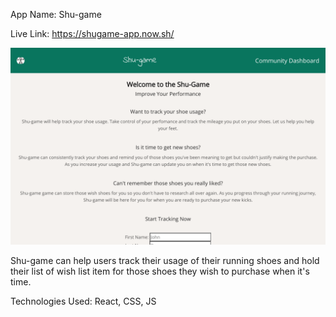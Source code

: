 App Name: Shu-game

Live Link: https://shugame-app.now.sh/

![ScreenShot](screenshot.png)

Shu-game can help users track their usage of their running shoes and hold their list of wish list item for those shoes they wish to purchase when it's time. 

Technologies Used: React, CSS, JS

